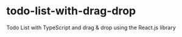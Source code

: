 # todo-list-with-drag-drop
Todo List with TypeScript and drag &amp; drop using the React.js library
